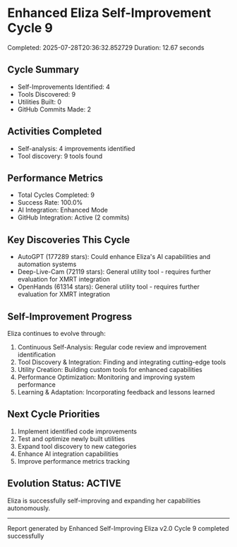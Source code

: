 # Enhanced Eliza Self-Improvement Cycle 9
Completed: 2025-07-28T20:36:32.852729
Duration: 12.67 seconds

## Cycle Summary
- Self-Improvements Identified: 4
- Tools Discovered: 9
- Utilities Built: 0
- GitHub Commits Made: 2

## Activities Completed
- Self-analysis: 4 improvements identified
- Tool discovery: 9 tools found

## Performance Metrics
- Total Cycles Completed: 9
- Success Rate: 100.0%
- AI Integration: Enhanced Mode
- GitHub Integration: Active (2 commits)

## Key Discoveries This Cycle
- AutoGPT (177289 stars): Could enhance Eliza's AI capabilities and automation systems
- Deep-Live-Cam (72119 stars): General utility tool - requires further evaluation for XMRT integration
- OpenHands (61314 stars): General utility tool - requires further evaluation for XMRT integration

## Self-Improvement Progress
Eliza continues to evolve through:
1. Continuous Self-Analysis: Regular code review and improvement identification
2. Tool Discovery & Integration: Finding and integrating cutting-edge tools
3. Utility Creation: Building custom tools for enhanced capabilities
4. Performance Optimization: Monitoring and improving system performance
5. Learning & Adaptation: Incorporating feedback and lessons learned

## Next Cycle Priorities
1. Implement identified code improvements
2. Test and optimize newly built utilities
3. Expand tool discovery to new categories
4. Enhance AI integration capabilities
5. Improve performance metrics tracking

## Evolution Status: ACTIVE
Eliza is successfully self-improving and expanding her capabilities autonomously.

---
Report generated by Enhanced Self-Improving Eliza v2.0
Cycle 9 completed successfully
